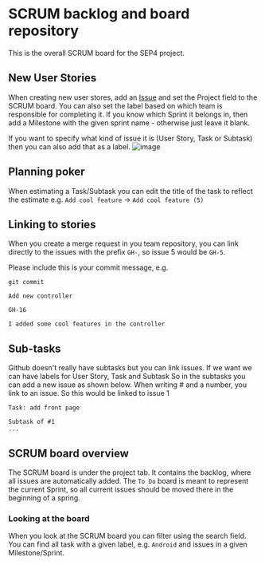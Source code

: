 # SCRUM backlog and board repository
This is the overall SCRUM board for the SEP4 project.

## New User Stories
When creating new user stores, add an [Issue](https://github.com/jhviggo/sep4/issues/new) and set the Project field to the SCRUM board. You can also set the label based on which team is responsible for completing it.
If you know which Sprint it belongs in, then add a Milestone with the given sprint name - otherwise just leave it blank.

If you want to specify what kind of issue it is (User Story, Task or Subtask) then you can also add that as a label.
![image](https://user-images.githubusercontent.com/8568547/140040314-16911278-8c2f-4b85-83f1-493d68b3f017.png)

## Planning poker
When estimating a Task/Subtask you can edit the title of the task to reflect the estimate e.g. `Add cool feature` -> `Add cool feature (5)`

## Linking to stories
When you create a merge request in you team repository, you can link directly to the issues with the prefix `GH-`, so issue 5 would be `GH-5`.

Please include this is your commit message, e.g.

`git commit`

```
Add new controller

GH-16

I added some cool features in the controller
```

## Sub-tasks
Github doesn't really have subtasks but you can link issues. If we want we can have labels for User Story, Task and Subtask
So in the subtasks you can add a new issue as shown below. When writing # and a number, you link to an issue. So this would be linked to issue 1
```
Task: add front page

Subtask of #1
...
```
## SCRUM board overview
The SCRUM board is under the project tab. It contains the backlog, where all issues are automatically added. The `To Do` board is meant to represent the current Sprint, so all current issues should be moved there in the beginning of a spring.

### Looking at the board
When you look at the SCRUM board you can filter using the search field. You can find all task with a given label, e.g. `Android` and issues in a given Milestone/Sprint.
